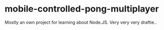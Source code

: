 mobile-controlled-pong-multiplayer
==================================

Mostly an own project for learning about Node.JS. Very very very draftie..
